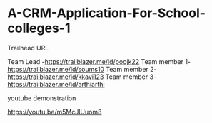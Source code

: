 # A-CRM-Application-For-School-colleges-1

Trailhead URL 

Team Lead -https://trailblazer.me/id/poojk22
Team member 1-https://trailblazer.me/id/soums10
Team member 2-https://trailblazer.me/id/kkavi123
Team member 3-https://trailblazer.me/id/arthiarthi

youtube demonstration

https://youtu.be/m5McJlUuom8
